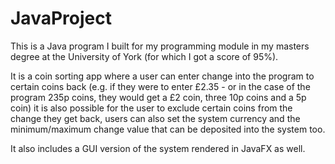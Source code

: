 # JavaProject
This is a Java program I built for my programming module in my masters degree at the University of York (for which I got a score of 95%).

It is a coin sorting app where a user can enter change into the program to certain coins back (e.g. if they were to enter £2.35 - or in the case of the program 235p coins, they would get a £2 coin, three 10p coins and a 5p coin) it is also possible for the user to exclude certain coins from the change they get back, users can also set the system currency and the minimum/maximum change value that can be deposited into the system too. 

It also includes a GUI version of the system rendered in JavaFX as well.
